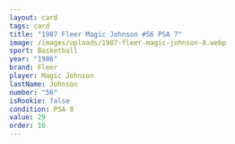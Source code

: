```yaml
---
layout: card
tags: card
title: "1987 Fleer Magic Johnson #56 PSA 7"
image: /images/uploads/1987-fleer-magic-johnson-8.webp
sport: Basketball
year: "1986"
brand: Fleer
player: Magic Johnson
lastName: Johnson
number: "56"
isRookie: false
condition: PSA 8
value: 29
order: 10
---
```


